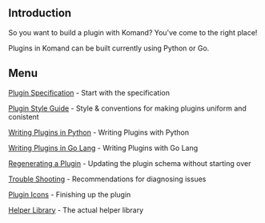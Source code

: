 <!-- START doctoc generated TOC please keep comment here to allow auto update -->
<!-- DON'T EDIT THIS SECTION, INSTEAD RE-RUN doctoc TO UPDATE -->

## Introduction

So you want to build a plugin with Komand?  You've come to the right place!

Plugins in Komand can be built currently using Python or Go.

## Menu

[Plugin Specification](SPEC.md) - Start with the specification

[Plugin Style Guide](STYLE.md) - Style & conventions for making plugins uniform and conistent

[Writing Plugins in Python](PYTHON.md) - Writing Plugins with Python

[Writing Plugins in Go Lang](GO.md) - Writing Plugins with Go Lang

[Regenerating a Plugin](REGENERATE.md) - Updating the plugin schema without starting over

[Trouble Shooting](TROUBLESHOOTING.py) - Recommendations for diagnosing issues

[Plugin Icons](ICON.md) - Finishing up the plugin

[Helper Library](helper.py) - The actual helper library
